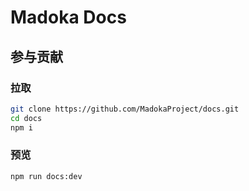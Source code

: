# Madoka Docs

## 参与贡献

### 拉取

``` bash
git clone https://github.com/MadokaProject/docs.git
cd docs
npm i
```

### 预览

``` bash
npm run docs:dev